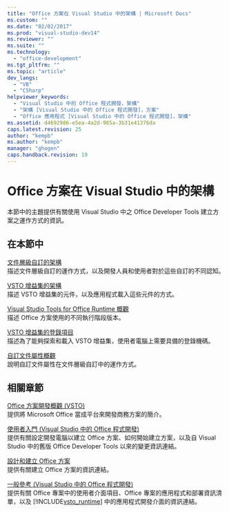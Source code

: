 ```yaml
---
title: "Office 方案在 Visual Studio 中的架構 | Microsoft Docs"
ms.custom: ""
ms.date: "02/02/2017"
ms.prod: "visual-studio-dev14"
ms.reviewer: ""
ms.suite: ""
ms.technology: 
  - "office-development"
ms.tgt_pltfrm: ""
ms.topic: "article"
dev_langs: 
  - "VB"
  - "CSharp"
helpviewer_keywords: 
  - "Visual Studio 中的 Office 程式開發，架構"
  - "架構 [Visual Studio 中的 Office 程式開發]，方案"
  - "Office 應用程式 [Visual Studio 中的 Office 程式開發]，架構"
ms.assetid: d4692986-e5ea-4a2d-985a-3b31e41376da
caps.latest.revision: 25
author: "kempb"
ms.author: "kempb"
manager: "ghogen"
caps.handback.revision: 19
---
```

# Office 方案在 Visual Studio 中的架構
  本節中的主題提供有關使用 Visual Studio 中之 Office Developer Tools 建立方案之運作方式的資訊。  
  
## 在本節中  
 [文件層級自訂的架構](../vsto/architecture-of-document-level-customizations.md)  
 描述文件層級自訂的運作方式，以及開發人員和使用者對於這些自訂的不同認知。  
  
 [VSTO 增益集的架構](../vsto/architecture-of-vsto-add-ins.md)  
 描述 VSTO 增益集的元件，以及應用程式載入這些元件的方式。  
  
 [Visual Studio Tools for Office Runtime 概觀](../vsto/visual-studio-tools-for-office-runtime-overview.md)  
 描述 Office 方案使用的不同執行階段版本。  
  
 [VSTO 增益集的登錄項目](../vsto/registry-entries-for-vsto-add-ins.md)  
 描述為了能夠探索和載入 VSTO 增益集，使用者電腦上需要具備的登錄機碼。  
  
 [自訂文件屬性概觀](../vsto/custom-document-properties-overview.md)  
 說明自訂文件屬性在文件層級自訂中的運作方式。  
  
## 相關章節  
 [Office 方案開發概觀 &#40;VSTO&#41;](../vsto/office-solutions-development-overview-vsto.md)  
 提供將 Microsoft Office 當成平台來開發商務方案的簡介。  
  
 [使用者入門 &#40;Visual Studio 中的 Office 程式開發&#41;](../vsto/getting-started-office-development-in-visual-studio.md)  
 提供有關設定開發電腦以建立 Office 方案、如何開始建立方案，以及自 Visual Studio 中的舊版 Office Developer Tools 以來的變更資訊連結。  
  
 [設計和建立 Office 方案](../vsto/designing-and-creating-office-solutions.md)  
 提供有關建立 Office 方案的資訊連結。  
  
 [一般參考 &#40;Visual Studio 中的 Office 程式開發&#41;](../vsto/general-reference-office-development-in-visual-studio.md)  
 提供有關 Office 專案中的使用者介面項目、Office 專案的應用程式和部署資訊清單，以及 [!INCLUDE[vsto_runtime](../vsto/includes/vsto-runtime-md.md)] 中的應用程式開發介面的資訊連結。  
  
  